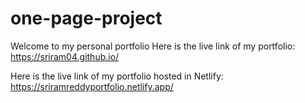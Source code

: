 # one-page-project
Welcome to my personal portfolio
Here is the live link of my portfolio:
https://sriram04.github.io/

Here is the live link of my portfolio hosted in Netlify:
https://sriramreddyportfolio.netlify.app/
